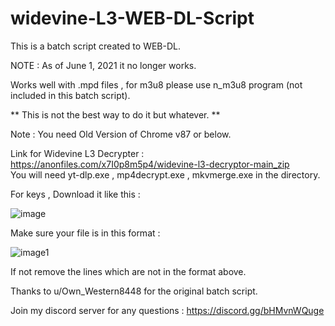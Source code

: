 # widevine-L3-WEB-DL-Script
This is a batch script created to WEB-DL.

NOTE : As of June 1, 2021 it no longer works.

Works well with .mpd files , for m3u8 please use n_m3u8 program (not included in this batch script).

** This is not the best way to do it but whatever. **

Note : You need Old Version of Chrome v87 or below.  

Link for Widevine L3 Decrypter : https://anonfiles.com/x7I0p8m5p4/widevine-l3-decryptor-main_zip  
You will need yt-dlp.exe , mp4decrypt.exe , mkvmerge.exe in the directory. 

For keys , Download it like this : 

![image](https://i.imgur.com/MruIE1C.png)

Make sure your file is in this format : 

![image1](https://i.imgur.com/2ix3SNW.png)

If not remove the lines which are not in the format above.

Thanks to u/Own_Western8448 for the original batch script.  

Join my discord server for any questions : https://discord.gg/bHMvnWQuge
